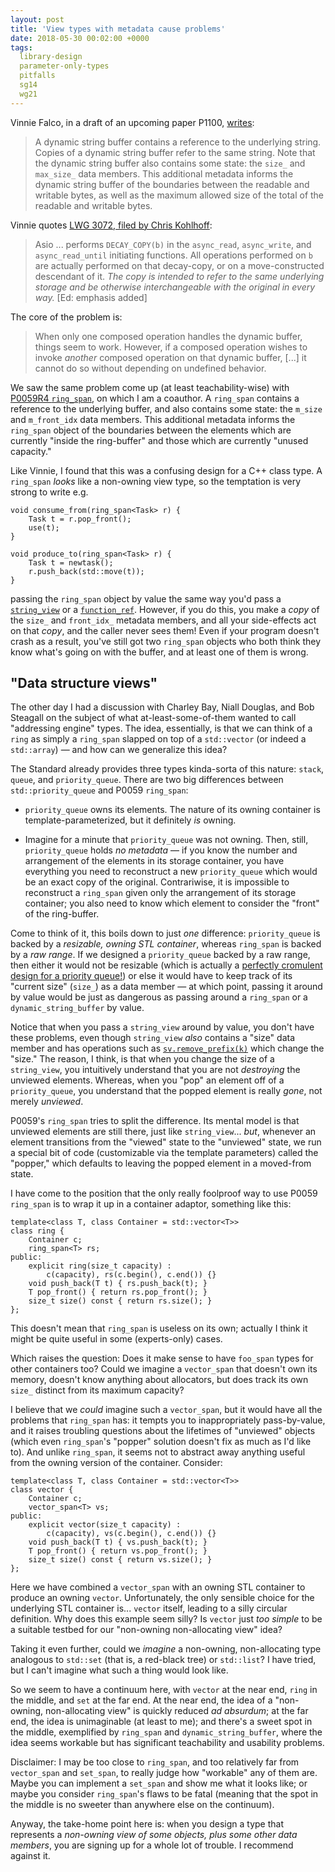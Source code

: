```yaml
---
layout: post
title: 'View types with metadata cause problems'
date: 2018-05-30 00:02:00 +0000
tags:
  library-design
  parameter-only-types
  pitfalls
  sg14
  wg21
---
```


Vinnie Falco, in a draft of an upcoming paper P1100, [writes](https://rawgit.com/vinniefalco/cpp/master/d1100r0.html):

> A dynamic string buffer contains a reference to the underlying string.
> Copies of a dynamic string buffer refer to the same string. Note that the
> dynamic string buffer also contains some state: the `size_` and `max_size_`
> data members. This additional metadata informs the dynamic string buffer
> of the boundaries between the readable and writable bytes, as well as
> the maximum allowed size of the total of the readable and writable bytes.

Vinnie quotes [LWG 3072, filed by Chris Kohlhoff](http://cplusplus.github.io/LWG/lwg-active.html#3072):

> Asio ... performs `DECAY_COPY(b)`
> in the `async_read`, `async_write`, and `async_read_until` initiating functions.
> All operations performed on `b` are actually performed on that decay-copy,
> or on a move-constructed descendant of it. _The copy is intended to refer to
> the same underlying storage and be otherwise interchangeable with the original
> in every way._ [Ed: emphasis added]

The core of the problem is:

> When only one composed operation handles the dynamic buffer, things seem to work.
> However, if a composed operation wishes to invoke _another_ composed operation on that
> dynamic buffer, [...] it cannot do so without depending on undefined behavior.

We saw the same problem come up (at least teachability-wise) with
[P0059R4 `ring_span`](http://www.open-std.org/jtc1/sc22/wg21/docs/papers/2017/p0059r4.pdf),
on which I am a coauthor.
A `ring_span` contains a reference to the underlying buffer, and also contains
some state: the `m_size` and `m_front_idx` data members. This additional metadata
informs the `ring_span` object of the boundaries between the elements which are
currently "inside the ring-buffer" and those which are currently "unused capacity."

Like Vinnie, I found that this was a confusing design for a C++ class type.
A `ring_span` _looks_ like a non-owning view type, so the temptation is very
strong to write e.g.

    void consume_from(ring_span<Task> r) {
        Task t = r.pop_front();
        use(t);
    }

    void produce_to(ring_span<Task> r) {
        Task t = newtask();
        r.push_back(std::move(t));
    }

passing the `ring_span` object by value the same way you'd pass a [`string_view`](https://abseil.io/tips/1)
or a [`function_ref`](http://www.open-std.org/jtc1/sc22/wg21/docs/papers/2018/p0792r2.html).
However, if you do this, you make a _copy_ of the `size_` and `front_idx_` metadata members,
and all your side-effects act on that _copy_, and the caller never sees them!
Even if your program doesn't crash as a result, you've still got two `ring_span`
objects who both think they know what's going on with the buffer, and at least one of them
is wrong.

## "Data structure views"

The other day I had a discussion with Charley Bay, Niall Douglas, and Bob Steagall
on the subject of what at-least-some-of-them wanted to call "addressing engine" types.
The idea, essentially, is that we can think of a `ring` as simply a `ring_span` slapped
on top of a `std::vector` (or indeed a `std::array`) — and how can we generalize this idea?

The Standard already provides three types kinda-sorta of this nature: `stack`, `queue`, and
`priority_queue`. There are two big differences between `std::priority_queue` and P0059 `ring_span`:

- `priority_queue` owns its elements. The nature of its owning container is template-parameterized,
  but it definitely _is_ owning.

- Imagine for a minute that `priority_queue` was not owning. Then, still, `priority_queue` holds
  _no metadata_ — if you know the number and arrangement of the elements in its storage container,
  you have everything you need to reconstruct a new `priority_queue` which would be an exact copy
  of the original. Contrariwise, it is impossible to reconstruct a `ring_span` given only the
  arrangement of its storage container; you also need to know which element to consider the "front"
  of the ring-buffer.

Come to think of it, this boils down to just _one_ difference: `priority_queue` is backed by a
_resizable, owning STL container_, whereas `ring_span` is backed by a _raw range_.
If we designed a `priority_queue` backed by a raw range, then either it would not be resizable
(which is actually a [perfectly cromulent design for a priority queue!](/blog/2018/04/27/pq-replace-top/#in-other-words-the-operation-tha))
or else it would have to keep track of its "current size" (`size_`) as a data member — at
which point, passing it around by value would be just as dangerous as passing around a
`ring_span` or a `dynamic_string_buffer` by value.

Notice that when you pass a `string_view` around by value, you don't have these problems, even though
`string_view` _also_ contains a "size" data member and has operations such as
[`sv.remove_prefix(k)`](https://en.cppreference.com/w/cpp/string/basic_string_view/remove_prefix)
which change the "size." The reason, I think, is that when you change the size of a `string_view`,
you intuitively understand that you are not _destroying_ the unviewed elements. Whereas, when you
"pop" an element off of a `priority_queue`, you understand that the popped element is really _gone_,
not merely _unviewed_.

P0059's `ring_span` tries to split the difference. Its mental model is that unviewed elements are
still there, just like `string_view`... _but_, whenever an element transitions from the "viewed" state
to the "unviewed" state, we run a special bit of code (customizable via the template parameters)
called the "popper," which defaults to leaving the popped element in a moved-from state.

I have come to the position that the only really foolproof way to use P0059 `ring_span` is to wrap it
up in a container adaptor, something like this:

    template<class T, class Container = std::vector<T>>
    class ring {
        Container c;
        ring_span<T> rs;
    public:
        explicit ring(size_t capacity) :
            c(capacity), rs(c.begin(), c.end()) {}
        void push_back(T t) { rs.push_back(t); }
        T pop_front() { return rs.pop_front(); }
        size_t size() const { return rs.size(); }
    };

This doesn't mean that `ring_span` is useless on its own; actually I think it might be quite useful in
some (experts-only) cases.

Which raises the question: Does it make sense to have `foo_span` types for other containers too?
Could we imagine a `vector_span` that doesn't own its memory, doesn't know anything about allocators,
but does track its own `size_` distinct from its maximum capacity?

I believe that we _could_ imagine such a `vector_span`, but it would have all the problems that `ring_span`
has: it tempts you to inappropriately pass-by-value, and it raises troubling questions about the lifetimes
of "unviewed" objects (which even `ring_span`'s "popper" solution doesn't fix as much as I'd like to).
And unlike `ring_span`, it seems not to abstract away anything useful from the owning version of the
container. Consider:

    template<class T, class Container = std::vector<T>>
    class vector {
        Container c;
        vector_span<T> vs;
    public:
        explicit vector(size_t capacity) :
            c(capacity), vs(c.begin(), c.end()) {}
        void push_back(T t) { vs.push_back(t); }
        T pop_front() { return vs.pop_front(); }
        size_t size() const { return vs.size(); }
    };

Here we have combined a `vector_span` with an owning STL container to produce an owning `vector`.
Unfortunately, the only sensible choice for the underlying STL container is... `vector` itself,
leading to a silly circular definition. Why does this example seem silly? Is `vector` just _too simple_
to be a suitable testbed for our "non-owning non-allocating view" idea?

Taking it even further, could we _imagine_ a non-owning, non-allocating type analogous to `std::set`
(that is, a red-black tree) or `std::list`?  I have tried, but I can't imagine what such a thing
would look like.

So we seem to have a continuum here, with `vector` at the near end, `ring` in the middle, and `set` at
the far end. At the near end, the idea of a "non-owning, non-allocating view" is quickly reduced
_ad absurdum_; at the far end, the idea is unimaginable (at least to me); and there's a sweet spot
in the middle, exemplified by `ring_span` and `dynamic_string_buffer`, where the idea seems workable
but has significant teachability and usability problems.

Disclaimer: I may be too close to `ring_span`, and too relatively far from `vector_span` and
`set_span`, to really judge how "workable" any of them are. Maybe you can implement a `set_span`
and show me what it looks like; or maybe you consider `ring_span`'s flaws to be fatal (meaning
that the spot in the middle is no sweeter than anywhere else on the continuum).

Anyway, the take-home point here is: when you design a type that represents a _non-owning view
of some objects, plus some other data members_, you are signing up for a whole lot of trouble.
I recommend against it.
